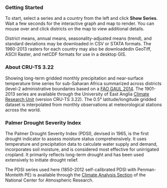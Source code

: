 ### Getting Started

To start, select a series and a country from the left and click **Show Series**. Wait a few seconds for the interactive graph and map to render. You can mouse over and click districts on the map to view additional details.

District means, annual means, seasonality-adjusted means (trend), and standard deviations may be downloaded in CSV or STATA formats. The 1960-2013 rasters for each country may also be downloadedin GeoTiff, ASCII Raster, and netCDF formats for use in a desktop GIS.

### About CRU-TS 3.22

Showing long-term gridded monthly precipitation and near-surface temperature time series for sub-Saharan Africa summarized across districts (level-2 administrative boundaries based on a [FAO GAUL 2014](http://www.fao.org/geonetwork/srv/en/metadata.show?id=12691). The 1901-2013 series are available through the University of East Anglia [Climate Research Unit](http://www.cru.uea.ac.uk/cru/data/hrg/cru_ts_3.22) (version CRU-TS 3.22). The 0.5° latitude/longitude gridded dataset is interpolated from monthly observations at meteorological stations across the world.

### Palmer Drought Severity Index

The Palmer Drought Severity Index (PDSI), devised in 1965, is the first drought indicator to assess moisture status comprehensively. It uses temperature and precipitation data to calculate water supply and demand, incorporates soil moisture, and is considered most effective for unirrigated cropland. It primarily reflects long-term drought and has been used extensively to initiate drought relief.

The PDSI series used here (1850-2012 self-calibrated PDSI with Penman-Monteith PE) is available through the [Climate Analysis Section](http://www.cgd.ucar.edu/cas/catalog/climind/pdsi.html) of the National Center for Atmospheric Research.

